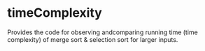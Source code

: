 # timeComplexity
Provides the code for observing  andcomparing running time (time complexity) of merge sort &amp; selection sort for larger inputs. 
